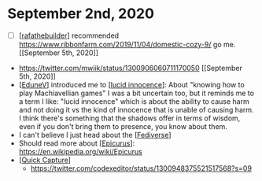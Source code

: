 # September 2nd, 2020
- [ ] [[rafathebuilder]] recommended https://www.ribbonfarm.com/2019/11/04/domestic-cozy-9/ go me. [[September 5th, 2020]]
- https://twitter.com/mwiik/status/1300906060711170050 [[September 5th, 2020]]
- [[EduneV]] introduced me to [[lucid innocence]]: About "knowing how to play Machiavellian games" I was a bit uncertain too, but it reminds me to a term I like: "lucid innocence" which is about the ability to cause harm and not doing it vs the kind of innocence that is unable of causing harm. I think there's something that the shadows offer in terms of wisdom, even if you don't bring them to presence, you know about them.
- I can't believe I just head about the [[Fediverse]]
- Should read more about [[Epicurus]]: https://en.wikipedia.org/wiki/Epicurus
- [[Quick Capture]]
    - https://twitter.com/codexeditor/status/1300948375521517568?s=09



[//begin]: # "Autogenerated link references for markdown compatibility"
[rafathebuilder]: ../rafathebuilder "rafathebuilder"
[EduneV]: ../edunev "EduneV"
[lucid innocence]: ../lucid-innocence "lucid-innocence"
[Fediverse]: ../fediverse "Fediverse"
[Epicurus]: ../epicurus "epicurus"
[Quick Capture]: ../quick-capture "quick-capture"
[//end]: # "Autogenerated link references"